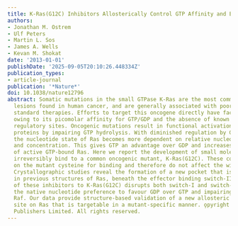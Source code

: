 ```yaml
---
title: K-Ras(G12C) Inhibitors Allosterically Control GTP Affinity and Effector Interactions
authors:
- Jonathan M. Ostrem
- Ulf Peters
- Martin L. Sos
- James A. Wells
- Kevan M. Shokat
date: '2013-01-01'
publishDate: '2025-09-05T20:10:26.448334Z'
publication_types:
- article-journal
publication: '*Nature*'
doi: 10.1038/nature12796
abstract: Somatic mutations in the small GTPase K-Ras are the most common activating
  lesions found in human cancer, and are generally associated with poor response to
  standard therapies. Efforts to target this oncogene directly have faced difficulties
  owing to its picomolar affinity for GTP/GDP and the absence of known allosteric
  regulatory sites. Oncogenic mutations result in functional activation of Ras family
  proteins by impairing GTP hydrolysis. With diminished regulation by GTPase activity,
  the nucleotide state of Ras becomes more dependent on relative nucleotide affinity
  and concentration. This gives GTP an advantage over GDP and increases the proportion
  of active GTP-bound Ras. Here we report the development of small molecules that
  irreversibly bind to a common oncogenic mutant, K-Ras(G12C). These compounds rely
  on the mutant cysteine for binding and therefore do not affect the wild-type protein.
  Crystallographic studies reveal the formation of a new pocket that is not apparent
  in previous structures of Ras, beneath the effector binding switch-II region. Binding
  of these inhibitors to K-Ras(G12C) disrupts both switch-I and switch-II, subverting
  the native nucleotide preference to favour GDP over GTP and impairing binding to
  Raf. Our data provide structure-based validation of a new allosteric regulatory
  site on Ras that is targetable in a mutant-specific manner. o̧pyright 2013 Macmillan
  Publishers Limited. All rights reserved.
---
```


